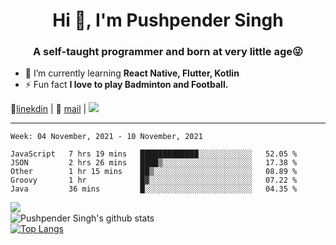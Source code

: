 <h1 align="center">Hi 👋, I'm Pushpender Singh</h1>
<h3 align="center">A self-taught programmer and born at very little age😜</h3>

- 🌱 I’m currently learning **React Native, Flutter, Kotlin**
- ⚡ Fun fact **I love to play Badminton and Football.**

👔[linekdin](https://www.linkedin.com/in/pushpender-singh-240061202/) | 📧 [mail](mailto:pushpendersingh@p2devs.com) | ![](https://komarev.com/ghpvc/?username=pushpender-singh-ap&color=blue)


---

<!--START_SECTION:waka-->
```text
Week: 04 November, 2021 - 10 November, 2021

JavaScript   7 hrs 19 mins   █████████████░░░░░░░░░░░░   52.05 % 
JSON         2 hrs 26 mins   ████▒░░░░░░░░░░░░░░░░░░░░   17.38 % 
Other        1 hr 15 mins    ██▒░░░░░░░░░░░░░░░░░░░░░░   08.89 % 
Groovy       1 hr            █▓░░░░░░░░░░░░░░░░░░░░░░░   07.22 % 
Java         36 mins         █░░░░░░░░░░░░░░░░░░░░░░░░   04.35 % 
```
<!--END_SECTION:waka-->

<img align="left" src="https://github-readme-streak-stats.herokuapp.com/?user=pushpender-singh-ap&theme=dark" /></br>
![Pushpender Singh's github stats](https://github-readme-stats.vercel.app/api?username=pushpender-singh-ap&show_icons=true&theme=radical&count_private=true)</br>
[![Top Langs](https://github-readme-stats.vercel.app/api/top-langs/?username=pushpender-singh-ap&theme=radical)](https://github.com/pushpender-singh-ap/github-readme-stats)
